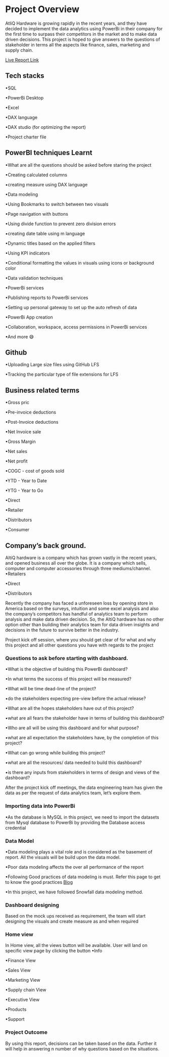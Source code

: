 # Project Overview
AtliQ Hardware is growing rapidly in the recent years, and they have decided to implement the data analytics using PowerBi in their company for the first time to surpass their competitors in the market and to make data driven decisions. This project is hoped to give answers to the questions of stakeholder in terms all the aspects like finance, sales, marketing and supply chain.

[Live Report Link](https://www.novypro.com/project/business-360-1)

## Tech stacks
•SQL

•PowerBi Desktop

•Excel

•DAX language

•DAX studio (for optimizing the report)

•Project charter file

## PowerBI techniques Learnt
•What are all the questions should be asked before staring the project

•Creating calculated columns

•creating measure using DAX language

•Data modeling

•Using Bookmarks to switch between two visuals

•Page navigation with buttons

•Using divide function to prevent zero division errors

•creating date table using m language

•Dynamic titles based on the applied filters

•Using KPI indicators

•Conditional formatting the values in visuals using icons or background color

•Data validation techniques

•PowerBi services

•Publishing reports to PowerBi services

•Setting up personal gateway to set up the auto refresh of data

•PowerBi App creation

•Collaboration, workspace, access permissions in PowerBi services

•And more 😅

## Github
•Uploading Large size files using GitHub LFS

•Tracking the particular type of file extensions for LFS

## Business related terms
•Gross pric

•Pre-invoice deductions

•Post-Invoice deductions

•Net Invoice sale

•Gross Margin

•Net sales

•Net profit

•COGC - cost of goods sold

•YTD - Year to Date

•YTG - Year to Go

•Direct

•Retailer

•Distributors

•Consumer

## Company’s back ground.
AltiQ hardware is a company which has grown vastly in the recent years, and opened business all over the globe. It is a company which sells, computer and computer accessories through three mediums/channel.
•Retailers

•Direct

•Distributors

Recently the company has faced a unforeseen loss by opening store in America based on the surveys, intuition and some excel analysis and also the company’s competitors has handful of analytics team to perform analysis and make data driven decision. So, the AltiQ hardware has no other option other than building their analytics team for data driven insights and decisions in the future to survive better in the industry.

Project kick off session, where you should get clear of for what and why this project and all other questions you have with regards to the project

### Questions to ask before starting with dashboard.
•What is the objective of building this PowerBi dashboard?

•In what terms the success of this project will be measured?

•What will be time dead-line of the project?

•do the stakeholders expecting pre-view before the actual release?

•What are all the hopes stakeholders have out of this project?

•what are all fears the stakeholder have in terms of building this dashboard?

•Who are all will be using this dashboard and for what purpose?

•what are all expectation the stakeholders have, by the completion of this project?

•What can go wrong while building this project?

•what are all the resources/ data needed to build this dashboard?

•is there any inputs from stakeholders in terms of design and views of the dashboard?

After the project kick off meetings, the data engineering team has given the data as per the request of data analytics team, let’s explore them.

### Importing data into PowerBi
•As the database is MySQL in this project, we need to import the datasets from Mysql database to PowerBi by providing the Database access credential

### Data Model
•Data modeling plays a vital role and is considered as the basement of report. All the visuals will be build upon the data model.

•Poor data modeling affects the over all performance of the report

•Following Good practices of data modeling is must. Refer this page to get to know the good practices [Blog](https://addendanalytics.com/blog/data-modelling-best-practices/)

•In this project, we have followed Snowfall data modeling method.

### Dashboard designing
Based on the mock ups received as requirement, the team will start designing the visuals and create measure as and when required

### Home view
In Home view, all the views button will be available. User will land on specific view page by clicking the button
•Info

•Finance View

•Sales View

•Marketing View

•Supply chain View

•Executive View

•Products

•Support

### Project Outcome
By using this report, decisions can be taken based on the data. Further it will help in answering n number of why questions based on the situations.
          


